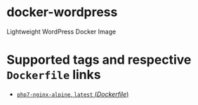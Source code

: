 # docker-wordpress
Lightweight WordPress Docker Image

# Supported tags and respective `Dockerfile` links

-	[`php7-nginx-alpine`, `latest` (*Dockerfile*)](https://github.com/antergos/docker-wordpress/blob/master/Dockerfile)
